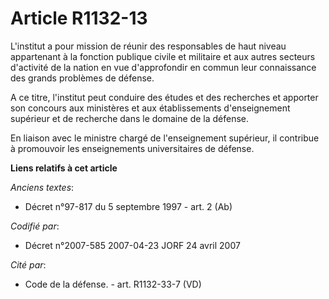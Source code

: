 # Article R1132-13

L'institut a pour mission de réunir des responsables de haut niveau appartenant à la fonction publique civile et militaire et
aux autres secteurs d'activité de la nation en vue d'approfondir en commun leur connaissance des grands problèmes de défense.

A ce titre, l'institut peut conduire des études et des recherches et apporter son concours aux ministères et aux
établissements d'enseignement supérieur et de recherche dans le domaine de la défense.

En liaison avec le ministre chargé de l'enseignement supérieur, il contribue à promouvoir les enseignements universitaires de
défense.

**Liens relatifs à cet article**

_Anciens textes_:

  - Décret n°97-817 du 5 septembre 1997 - art. 2 (Ab)

_Codifié par_:

  - Décret n°2007-585 2007-04-23 JORF 24 avril 2007

_Cité par_:

  - Code de la défense. - art. R1132-33-7 (VD)

